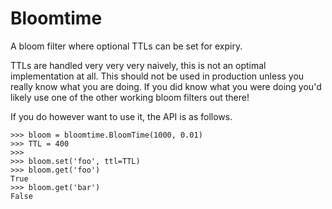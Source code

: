 # Bloomtime

A bloom filter where optional TTLs can be set for expiry.

TTLs are handled very very very naively, this is not an optimal implementation
at all.  This should not be used in production unless you really know what
you are doing.  If you did know what you were doing you'd likely use one of the
other working bloom filters out there!

If you do however want to use it, the API is as follows. 

```
>>> bloom = bloomtime.BloomTime(1000, 0.01)
>>> TTL = 400
>>> 
>>> bloom.set('foo', ttl=TTL)
>>> bloom.get('foo')
True
>>> bloom.get('bar')
False
```
